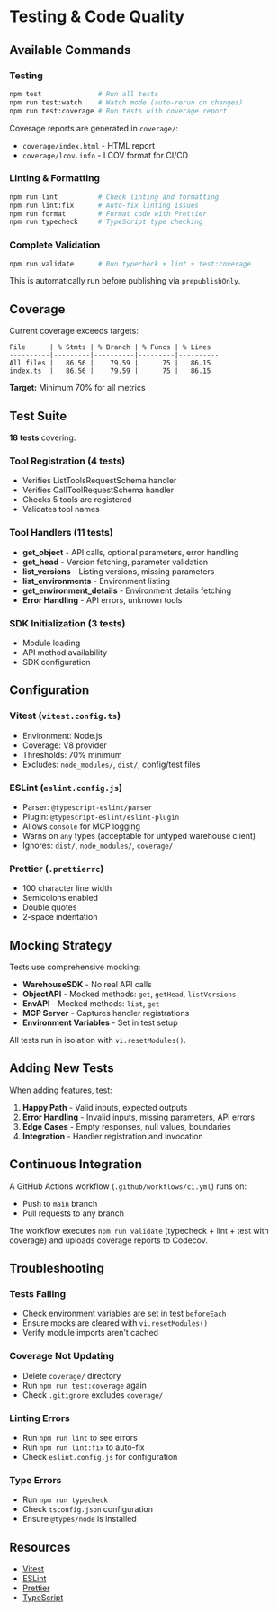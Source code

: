 # Testing & Code Quality

## Available Commands

### Testing

```bash
npm test              # Run all tests
npm run test:watch    # Watch mode (auto-rerun on changes)
npm run test:coverage # Run tests with coverage report
```

Coverage reports are generated in `coverage/`:

- `coverage/index.html` - HTML report
- `coverage/lcov.info` - LCOV format for CI/CD

### Linting & Formatting

```bash
npm run lint          # Check linting and formatting
npm run lint:fix      # Auto-fix linting issues
npm run format        # Format code with Prettier
npm run typecheck     # TypeScript type checking
```

### Complete Validation

```bash
npm run validate      # Run typecheck + lint + test:coverage
```

This is automatically run before publishing via `prepublishOnly`.

## Coverage

Current coverage exceeds targets:

```
File      | % Stmts | % Branch | % Funcs | % Lines
----------|---------|----------|---------|----------
All files |   86.56 |    79.59 |      75 |   86.15
index.ts  |   86.56 |    79.59 |      75 |   86.15
```

**Target:** Minimum 70% for all metrics

## Test Suite

**18 tests** covering:

### Tool Registration (4 tests)

- Verifies ListToolsRequestSchema handler
- Verifies CallToolRequestSchema handler
- Checks 5 tools are registered
- Validates tool names

### Tool Handlers (11 tests)

- **get_object** - API calls, optional parameters, error handling
- **get_head** - Version fetching, parameter validation
- **list_versions** - Listing versions, missing parameters
- **list_environments** - Environment listing
- **get_environment_details** - Environment details fetching
- **Error Handling** - API errors, unknown tools

### SDK Initialization (3 tests)

- Module loading
- API method availability
- SDK configuration

## Configuration

### Vitest (`vitest.config.ts`)

- Environment: Node.js
- Coverage: V8 provider
- Thresholds: 70% minimum
- Excludes: `node_modules/`, `dist/`, config/test files

### ESLint (`eslint.config.js`)

- Parser: `@typescript-eslint/parser`
- Plugin: `@typescript-eslint/eslint-plugin`
- Allows `console` for MCP logging
- Warns on `any` types (acceptable for untyped warehouse client)
- Ignores: `dist/`, `node_modules/`, `coverage/`

### Prettier (`.prettierrc`)

- 100 character line width
- Semicolons enabled
- Double quotes
- 2-space indentation

## Mocking Strategy

Tests use comprehensive mocking:

- **WarehouseSDK** - No real API calls
- **ObjectAPI** - Mocked methods: `get`, `getHead`, `listVersions`
- **EnvAPI** - Mocked methods: `list`, `get`
- **MCP Server** - Captures handler registrations
- **Environment Variables** - Set in test setup

All tests run in isolation with `vi.resetModules()`.

## Adding New Tests

When adding features, test:

1. **Happy Path** - Valid inputs, expected outputs
2. **Error Handling** - Invalid inputs, missing parameters, API errors
3. **Edge Cases** - Empty responses, null values, boundaries
4. **Integration** - Handler registration and invocation

## Continuous Integration

A GitHub Actions workflow (`.github/workflows/ci.yml`) runs on:

- Push to `main` branch
- Pull requests to any branch

The workflow executes `npm run validate` (typecheck + lint + test with coverage) and uploads coverage reports to Codecov.

## Troubleshooting

### Tests Failing

- Check environment variables are set in test `beforeEach`
- Ensure mocks are cleared with `vi.resetModules()`
- Verify module imports aren't cached

### Coverage Not Updating

- Delete `coverage/` directory
- Run `npm run test:coverage` again
- Check `.gitignore` excludes `coverage/`

### Linting Errors

- Run `npm run lint` to see errors
- Run `npm run lint:fix` to auto-fix
- Check `eslint.config.js` for configuration

### Type Errors

- Run `npm run typecheck`
- Check `tsconfig.json` configuration
- Ensure `@types/node` is installed

## Resources

- [Vitest](https://vitest.dev/)
- [ESLint](https://eslint.org/)
- [Prettier](https://prettier.io/)
- [TypeScript](https://www.typescriptlang.org/)
